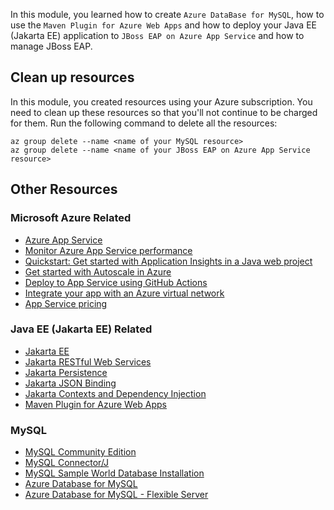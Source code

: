 In this module, you learned how to create `Azure DataBase for MySQL`, how to use the `Maven Plugin for Azure Web Apps` and how to deploy your Java EE (Jakarta EE) application to `JBoss EAP on Azure App Service` and how to manage JBoss EAP.

## Clean up resources

In this module, you created resources using your Azure subscription. You need to clean up these resources so that you'll not continue to be charged for them.
Run the following command to delete all the resources:

```azurecli
az group delete --name <name of your MySQL resource>
az group delete --name <name of your JBoss EAP on Azure App Service resource>
```

## Other Resources

### Microsoft Azure Related

* [Azure App Service](https://docs.microsoft.com/azure/app-service?WT.mc_id=java-14033-yoterada)
* [Monitor Azure App Service performance](https://docs.microsoft.com/azure/azure-monitor/app/azure-web-apps?WT.mc_id=java-14033-yoterada&tabs=java)
* [Quickstart: Get started with Application Insights in a Java web project](https://docs.microsoft.com/azure/azure-monitor/app/java-get-started?tabs=maven&WT.mc_id=java-14033-yoterada)
* [Get started with Autoscale in Azure](https://docs.microsoft.com/azure/azure-monitor/platform/autoscale-get-started?WT.mc_id=java-14033-yoterada)
* [Deploy to App Service using GitHub Actions](https://docs.microsoft.com/azure/app-service/deploy-github-actions?tabs=userlevel?WT.mc_id=java-14033-yoterada)
* [Integrate your app with an Azure virtual network](https://docs.microsoft.com/azure/app-service/web-sites-integrate-with-vnet?WT.mc_id=java-14033-yoterada)
* [App Service pricing](https://azure.microsoft.com/pricing/details/app-service/linux?WT.mc_id=java-14033-yoterada)

### Java EE (Jakarta EE) Related

* [Jakarta EE](https://jakarta.ee/)
* [Jakarta RESTful Web Services](https://projects.eclipse.org/projects/ee4j.jaxrs)
* [Jakarta Persistence](https://projects.eclipse.org/projects/ee4j.jpa)
* [Jakarta JSON Binding](http://json-b.net/)
* [Jakarta Contexts and Dependency Injection](https://projects.eclipse.org/projects/ee4j.cdi)
* [Maven Plugin for Azure Web Apps](https://github.com/microsoft/azure-maven-plugins)

### MySQL

* [MySQL Community Edition](https://www.mysql.com/products/community/)
* [MySQL Connector/J](https://mvnrepository.com/artifact/mysql/mysql-connector-java)
* [MySQL Sample World Database Installation](https://dev.mysql.com/doc/world-setup/en/world-setup-installation.html)
* [Azure Database for MySQL](https://docs.microsoft.com/azure/mysql?WT.mc_id=java-14033-yoterada)
* [Azure Database for MySQL - Flexible Server](https://docs.microsoft.com/azure/mysql/flexible-server/overview?WT.mc_id=java-14033-yoterada)
